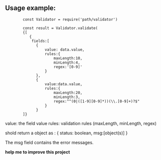 <h2> Usage example: </h2>

            const Validator = require('path/validator')

            const result = Validator.validate(
            {[
               {
                fields:[ 
                  {    
                      value: data.value, 
                      rules:{ 
                          maxLength:10, 
                          minLength:4, 
                          regex:'[0-9]' 
                      } 
                  }, 
                  { 
                      value:data.value, 
                      rules:{ 
                          maxLength:20, 
                          minLength:3, 
                          regex:"^(0|([1-9][0-9]*))(\\.[0-9]+)?$" 
                      } 
                  } 
            ]}

value: the field value
rules: validation rules (maxLength, minLength, regex)

shold return a object as : { status: boolean, msg:[object(s)] }

The msg field contains the error messages.

<b> help me to improve this project </b>
